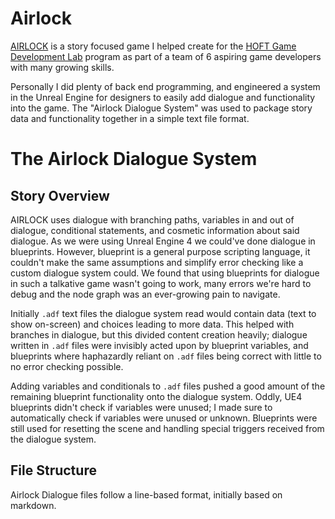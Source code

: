 # Airlock

[AIRLOCK](https://github.com/gertkeno/airlock) is a story focused game I helped
create for the [HOFT Game Development Lab](https://www.gamedevelopmentlab.com/)
program as part of a team of 6 aspiring game developers with many growing skills.

Personally I did plenty of back end programming, and engineered a system in the
Unreal Engine for designers to easily add dialogue and functionality into the game.
The "Airlock Dialogue System" was used to package story data and functionality
together in a simple text file format.

# The Airlock Dialogue System

## Story Overview

AIRLOCK uses dialogue with branching paths, variables in and out of dialogue,
conditional statements, and cosmetic information about said dialogue.
As we were using Unreal Engine 4 we could've done dialogue in blueprints.
However, blueprint is a general purpose scripting language, it couldn't make
the same assumptions and simplify error checking like a custom dialogue
system could. We found that using blueprints for dialogue in such a talkative
game wasn't going to work, many errors we're hard to debug and the node graph
was an ever-growing pain to navigate.

Initially `.adf` text files the dialogue system read would contain data (text to show
on-screen) and choices leading to more data. This helped with branches in dialogue,
but this divided content creation heavily; dialogue written in `.adf` files were
invisibly acted upon by blueprint variables, and blueprints where haphazardly
reliant on `.adf` files being correct with little to no error checking possible.

Adding variables and conditionals to `.adf` files pushed a good amount of the
remaining blueprint functionality onto the dialogue system. Oddly, UE4 blueprints
didn't check if variables were unused; I made sure to automatically check if
variables were unused or unknown. Blueprints were still used for resetting the
scene and handling special triggers received from the dialogue system.

## File Structure

Airlock Dialogue files follow a line-based format, initially based on markdown.
